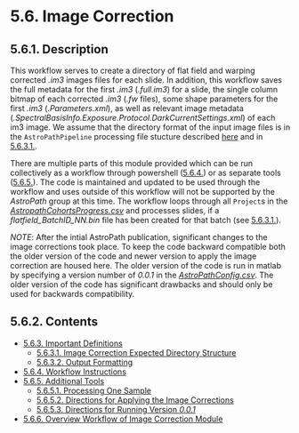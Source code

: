 
# 5.6. Image Correction
## 5.6.1. Description
This workflow serves to create a directory of flat field and warping corrected *.im3* images files for each slide. In addition, this workflow saves the full metadata for the first *.im3* (*.full.im3*) for a slide, the single column bitmap of each corrected *.im3* (*.fw* files), some shape parameters for the first *.im3* (*.Parameters.xml*), as well as relevant image metadata (*.SpectralBasisInfo.Exposure.Protocol.DarkCurrentSettings.xml*) of each im3 image. We assume that the directory format of the input image files is in the ```AstroPathPipeline``` processing file stucture described [here](../../scans/docs/DirectoryOrganization.md#46-directory-organization) and in [5.6.3.1.](docs/ImportantDefinitions.md#5631-flatw-expected-directory-structure). 

There are multiple parts of this module provided which can be run collectively as a workflow through powershell ([5.6.4.](docs/WorkflowInstructions.md#564-workflow-instructions)) or as separate tools ([5.6.5.](docs/AdditionalTools.md#565-additional-tools)). The code is maintained and updated to be used through the workflow and uses outside of this workflow will not be supported by the *AstroPath* group at this time. The workflow loops through all ```Project```s in the [*AstropathCohortsProgress.csv*](../../scans/docs/AstroPathProcessingDirectoryandInitializingProjects.md#451-astropath_processing-directory) and processes slides, if a *flatfield_BatchID_NN.bin* file has been created for that batch (see [5.6.3.1.](docs/ImportantDefinitions.md#5631-flatw-expected-directory-structure)).

*NOTE*: After the intial AstroPath publication, significant changes to the image corrections took place. To keep the code backward compatible both the older version of the code and newer version to apply the image correction are housed here. The older version of the code is run in matlab by specifying a version number of *0.0.1* in the [*AstroPathConfig.csv*](../../scans/docs/AstroPathProcessingDirectoryandInitializingProjects.md#451-astropath_processing-directory). The older version of the code has significant drawbacks and should only be used for backwards compatibility. 

## 5.6.2. Contents
- [5.6.3. Important Definitions](docs/ImportantDefinitions.md#563-important-definitions)
  - [5.6.3.1. Image Correction Expected Directory Structure](docs/ImportantDefinitions.md#5631-image-correction-expected-directory-structure)
  - [5.6.3.2. Output Formatting](docs/ImportantDefinitions.md#5632-output-formatting)
- [5.6.4. Workflow Instructions](docs/WorkflowInstructions.md#564-workflow-instructions)
- [5.6.5. Additional Tools](docs/AdditionalTools.md#565-additional-tools)
  - [5.6.5.1. Processing One Sample](docs/AdditionalTools.md#5651-processing-one-sample)
  - [5.6.5.2. Directions for Applying the Image Corrections](docs/AdditionalTools.md#5652-directions-for-applying-the-image-corrections)
  - [5.6.5.3. Directions for Running Version *0.0.1*](docs/AdditionalTools.md#5653-directions-for-applying-the-image-corrections-version-001)
- [5.6.6. Overview Workflow of Image Correction Module](docs/OverviewWorkflowofImageCorrectionModule.md#566overview-workflow-of-image-correction-module)

